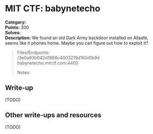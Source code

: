 # MIT CTF: babynetecho  

**Category:**   
**Points:** 300  
**Solves:**   
**Description:** We found an old Dark Army backdoor installed on Allsafe, seems like it phones home. Maybe you can figure out how to exploit it?  

> Files/Endpoints:  
> /3e0a93b042d1888c4003219d160d1b9d	  
> babynetecho.mitctf.com:4400	  
>   
> Notes:  
> 	  


## Write-up

(TODO)

## Other write-ups and resources

(TODO)

